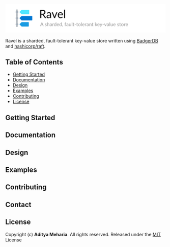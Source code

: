 ![](header.png)

Ravel is a sharded, fault-tolerant key-value store written using [BadgerDB](https://github.com/dgraph-io/badger) 
and [hashicorp/raft](https://github.com/hashicorp/raft). 

## Table of Contents

* [Getting Started](#getting-started)
* [Documentation](#documentation)
* [Design](#design)
* [Examples](#examples)
* [Contributing](#contributing)
* [License](#license)

## Getting Started

## Documentation

## Design

## Examples

## Contributing

## Contact

## License

Copyright (c) **Aditya Meharia**. All rights reserved. Released under the [MIT](LICENSE) License